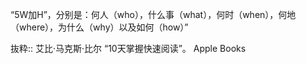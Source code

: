 “5W加H”，分别是：何人（who），什么事（what），何时（when），何地（where），为什么（why）以及如何（how）”

抜粋:: 艾比·马克斯·比尔  “10天掌握快速阅读”。 Apple Books  

